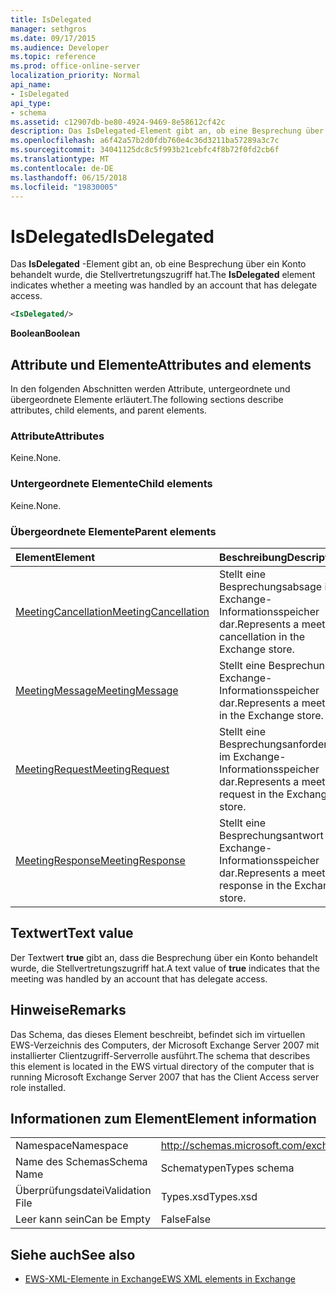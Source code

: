 ```yaml
---
title: IsDelegated
manager: sethgros
ms.date: 09/17/2015
ms.audience: Developer
ms.topic: reference
ms.prod: office-online-server
localization_priority: Normal
api_name:
- IsDelegated
api_type:
- schema
ms.assetid: c12907db-be80-4924-9469-8e58612cf42c
description: Das IsDelegated-Element gibt an, ob eine Besprechung über ein Konto behandelt wurde, die Stellvertretungszugriff hat.
ms.openlocfilehash: a6f42a57b2d0fdb760e4c36d3211ba57289a3c7c
ms.sourcegitcommit: 34041125dc8c5f993b21cebfc4f8b72f0fd2cb6f
ms.translationtype: MT
ms.contentlocale: de-DE
ms.lasthandoff: 06/15/2018
ms.locfileid: "19830005"
---
```

# <a name="isdelegated"></a><span data-ttu-id="963fb-103">IsDelegated</span><span class="sxs-lookup"><span data-stu-id="963fb-103">IsDelegated</span></span>

<span data-ttu-id="963fb-104">Das **IsDelegated** -Element gibt an, ob eine Besprechung über ein Konto behandelt wurde, die Stellvertretungszugriff hat.</span><span class="sxs-lookup"><span data-stu-id="963fb-104">The **IsDelegated** element indicates whether a meeting was handled by an account that has delegate access.</span></span> 
  
```xml
<IsDelegated/>
```

 <span data-ttu-id="963fb-105">**Boolean**</span><span class="sxs-lookup"><span data-stu-id="963fb-105">**Boolean**</span></span>
## <a name="attributes-and-elements"></a><span data-ttu-id="963fb-106">Attribute und Elemente</span><span class="sxs-lookup"><span data-stu-id="963fb-106">Attributes and elements</span></span>

<span data-ttu-id="963fb-107">In den folgenden Abschnitten werden Attribute, untergeordnete und übergeordnete Elemente erläutert.</span><span class="sxs-lookup"><span data-stu-id="963fb-107">The following sections describe attributes, child elements, and parent elements.</span></span>
  
### <a name="attributes"></a><span data-ttu-id="963fb-108">Attribute</span><span class="sxs-lookup"><span data-stu-id="963fb-108">Attributes</span></span>

<span data-ttu-id="963fb-109">Keine.</span><span class="sxs-lookup"><span data-stu-id="963fb-109">None.</span></span>
  
### <a name="child-elements"></a><span data-ttu-id="963fb-110">Untergeordnete Elemente</span><span class="sxs-lookup"><span data-stu-id="963fb-110">Child elements</span></span>

<span data-ttu-id="963fb-111">Keine.</span><span class="sxs-lookup"><span data-stu-id="963fb-111">None.</span></span>
  
### <a name="parent-elements"></a><span data-ttu-id="963fb-112">Übergeordnete Elemente</span><span class="sxs-lookup"><span data-stu-id="963fb-112">Parent elements</span></span>

|<span data-ttu-id="963fb-113">**Element**</span><span class="sxs-lookup"><span data-stu-id="963fb-113">**Element**</span></span>|<span data-ttu-id="963fb-114">**Beschreibung**</span><span class="sxs-lookup"><span data-stu-id="963fb-114">**Description**</span></span>|
|:-----|:-----|
|[<span data-ttu-id="963fb-115">MeetingCancellation</span><span class="sxs-lookup"><span data-stu-id="963fb-115">MeetingCancellation</span></span>](meetingcancellation.md) <br/> |<span data-ttu-id="963fb-116">Stellt eine Besprechungsabsage im Exchange-Informationsspeicher dar.</span><span class="sxs-lookup"><span data-stu-id="963fb-116">Represents a meeting cancellation in the Exchange store.</span></span>  <br/> |
|[<span data-ttu-id="963fb-117">MeetingMessage</span><span class="sxs-lookup"><span data-stu-id="963fb-117">MeetingMessage</span></span>](meetingmessage.md) <br/> |<span data-ttu-id="963fb-118">Stellt eine Besprechung im Exchange-Informationsspeicher dar.</span><span class="sxs-lookup"><span data-stu-id="963fb-118">Represents a meeting in the Exchange store.</span></span>  <br/> |
|[<span data-ttu-id="963fb-119">MeetingRequest</span><span class="sxs-lookup"><span data-stu-id="963fb-119">MeetingRequest</span></span>](meetingrequest.md) <br/> |<span data-ttu-id="963fb-120">Stellt eine Besprechungsanforderung im Exchange-Informationsspeicher dar.</span><span class="sxs-lookup"><span data-stu-id="963fb-120">Represents a meeting request in the Exchange store.</span></span>  <br/> |
|[<span data-ttu-id="963fb-121">MeetingResponse</span><span class="sxs-lookup"><span data-stu-id="963fb-121">MeetingResponse</span></span>](meetingresponse.md) <br/> |<span data-ttu-id="963fb-122">Stellt eine Besprechungsantwort im Exchange-Informationsspeicher dar.</span><span class="sxs-lookup"><span data-stu-id="963fb-122">Represents a meeting response in the Exchange store.</span></span>  <br/> |
   
## <a name="text-value"></a><span data-ttu-id="963fb-123">Textwert</span><span class="sxs-lookup"><span data-stu-id="963fb-123">Text value</span></span>

<span data-ttu-id="963fb-124">Der Textwert **true** gibt an, dass die Besprechung über ein Konto behandelt wurde, die Stellvertretungszugriff hat.</span><span class="sxs-lookup"><span data-stu-id="963fb-124">A text value of **true** indicates that the meeting was handled by an account that has delegate access.</span></span> 
  
## <a name="remarks"></a><span data-ttu-id="963fb-125">Hinweise</span><span class="sxs-lookup"><span data-stu-id="963fb-125">Remarks</span></span>

<span data-ttu-id="963fb-126">Das Schema, das dieses Element beschreibt, befindet sich im virtuellen EWS-Verzeichnis des Computers, der Microsoft Exchange Server 2007 mit installierter Clientzugriff-Serverrolle ausführt.</span><span class="sxs-lookup"><span data-stu-id="963fb-126">The schema that describes this element is located in the EWS virtual directory of the computer that is running Microsoft Exchange Server 2007 that has the Client Access server role installed.</span></span>
  
## <a name="element-information"></a><span data-ttu-id="963fb-127">Informationen zum Element</span><span class="sxs-lookup"><span data-stu-id="963fb-127">Element information</span></span>

|||
|:-----|:-----|
|<span data-ttu-id="963fb-128">Namespace</span><span class="sxs-lookup"><span data-stu-id="963fb-128">Namespace</span></span>  <br/> |http://schemas.microsoft.com/exchange/services/2006/types  <br/> |
|<span data-ttu-id="963fb-129">Name des Schemas</span><span class="sxs-lookup"><span data-stu-id="963fb-129">Schema Name</span></span>  <br/> |<span data-ttu-id="963fb-130">Schematypen</span><span class="sxs-lookup"><span data-stu-id="963fb-130">Types schema</span></span>  <br/> |
|<span data-ttu-id="963fb-131">Überprüfungsdatei</span><span class="sxs-lookup"><span data-stu-id="963fb-131">Validation File</span></span>  <br/> |<span data-ttu-id="963fb-132">Types.xsd</span><span class="sxs-lookup"><span data-stu-id="963fb-132">Types.xsd</span></span>  <br/> |
|<span data-ttu-id="963fb-133">Leer kann sein</span><span class="sxs-lookup"><span data-stu-id="963fb-133">Can be Empty</span></span>  <br/> |<span data-ttu-id="963fb-134">False</span><span class="sxs-lookup"><span data-stu-id="963fb-134">False</span></span>  <br/> |
   
## <a name="see-also"></a><span data-ttu-id="963fb-135">Siehe auch</span><span class="sxs-lookup"><span data-stu-id="963fb-135">See also</span></span>



- [<span data-ttu-id="963fb-136">EWS-XML-Elemente in Exchange</span><span class="sxs-lookup"><span data-stu-id="963fb-136">EWS XML elements in Exchange</span></span>](ews-xml-elements-in-exchange.md)

